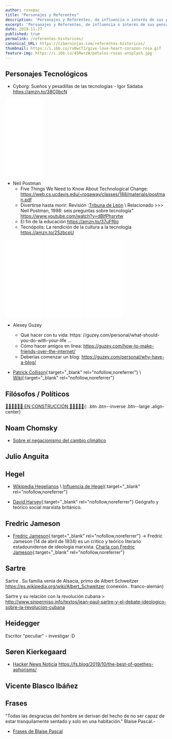 ```yaml
---
author: rosepac
title: "Personajes y Referentes"
description: 'Personajes y Referentes, de influencia o interés de sus pensamientos.'
excerpt: 'Personajes y Referentes, de influencia o interés de sus pensamientos.'
date: 2019-11-27
published: true
permalink: /referentes-historicos/
canonical_URL: https://ciberninjas.com/referentes-historicos/
thumbnail: https://i.ibb.co/rv8wcTJ/give-love-heart-corazon-rosa.gif
feature-img: https://i.ibb.co/4SRwrzW/petalos-rosas-unsplash.jpg
---
```


## Personajes Tecnológicos

* Cyborg: Sueños y pesadillas de las tecnologías - Igor Sádaba https://amzn.to/38C0bcN

<iframe style="width:120px;height:240px;" marginwidth="0" marginheight="0" scrolling="no" frameborder="0" src="//rcm-eu.amazon-adsystem.com/e/cm?lt1=_blank&bc1=000000&IS2=1&bg1=FFFFFF&fc1=000000&lc1=0000FF&t=ciberninjas07-21&language=es_ES&o=30&p=8&l=as4&m=amazon&f=ifr&ref=as_ss_li_til&asins=8483078627&linkId=d34596f290b7f5d63bbe72c01bc14bd6"></iframe>

* Neil Postman
  * Five Things We Need to Know About Technological Change: https://web.cs.ucdavis.edu/~rogaway/classes/188/materials/postman.pdf
  * Divertirse hasta morir: Revisión :[Tribuna de León](https://www.diariodeleon.es/articulo/opinion/divertirse-hasta-morir/20021224000000637151.html) \ Relacionado >>> Neil Postman, 1998: seis preguntas sobre tecnología" https://www.youtube.com/watch?v=dBlfPhsrvtw
  * El fin de la educación https://amzn.to/37uFf6o
  * Tecnópolis: La rendición de la cultura a la tecnología https://amzn.to/2SzbcpU

<iframe style="width:120px;height:240px;" marginwidth="0" marginheight="0" scrolling="no" frameborder="0" src="//rcm-eu.amazon-adsystem.com/e/cm?lt1=_blank&bc1=000000&IS2=1&bg1=FFFFFF&fc1=000000&lc1=0000FF&t=ciberninjas07-21&language=es_ES&o=30&p=8&l=as4&m=amazon&f=ifr&ref=as_ss_li_til&asins=8479480467&linkId=7625c177175622532ed099e150ccad41"></iframe> <iframe style="width:120px;height:240px;" marginwidth="0" marginheight="0" scrolling="no" frameborder="0" src="//rcm-eu.amazon-adsystem.com/e/cm?lt1=_blank&bc1=000000&IS2=1&bg1=FFFFFF&fc1=000000&lc1=0000FF&t=ciberninjas07-21&language=es_ES&o=30&p=8&l=as4&m=amazon&f=ifr&ref=as_ss_li_til&asins=8480634073&linkId=ffa6f5a71d2f5aedf23fe211457bb6e6"></iframe> <iframe style="width:120px;height:240px;" marginwidth="0" marginheight="0" scrolling="no" frameborder="0" src="//rcm-eu.amazon-adsystem.com/e/cm?lt1=_blank&bc1=000000&IS2=1&bg1=FFFFFF&fc1=000000&lc1=0000FF&t=ciberninjas07-21&language=es_ES&o=30&p=8&l=as4&m=amazon&f=ifr&ref=as_ss_li_til&asins=8494764721&linkId=61f126a2d6971b5f00696420ec75f790"></iframe>

* Alexey Guzey
  * Qué hacer con tu vida: https: //guzey.com/personal/what-should-you-do-with-your-life ...
  * Cómo hacer amigos en línea: https://guzey.com/how-to-make-friends-over-the-internet/
  * Deberías comenzar un blog: https://guzey.com/personal/why-have-a-blog/

* [Patrick Collison](https://patrickcollison.com/progress){:target="_blank" rel="nofollow,noreferrer"} \ [Wiki](https://es.wikipedia.org/wiki/Patrick_Collison){:target="_blank" rel="nofollow,noreferrer"}

## Filósofos / Políticos

[👷‍♂️👷‍♂️👷‍♂️ EN CONSTRUCCIÓN ‍👷‍♂️👷👷‍♂️](#){: .btn .btn--inverse .btn--large .align-center}

## Noam Chomsky

* [Sobre el negacionismo del cambio climático](https://twitter.com/jjsb441/status/1102142735715319808?lang=es)

## Julio Anguita

## Hegel

* [Wikipedia Hegelianos](https://es.wikipedia.org/wiki/J%C3%B3venes_hegelianos) \ [Influencia de Hegel](https://es.wikipedia.org/wiki/Hegelianismo#Influencia_de_Hegel){:target="_blank" rel="nofollow,noreferrer"}

* [David Harvey](https://www.eldiario.es/catalunya/David-Harvey-Veremos-resurgimiento-izquierda_0_908859916.html){:target="_blank" rel="nofollow,noreferrer"} Geógrafo y teórico social marxista británico.

## Fredric Jameson

* [Fredric Jameson](https://es.wikipedia.org/wiki/Fredric_Jameson){:target="_blank" rel="nofollow,noreferrer"} -> Fredric Jameson (14 de abril de 1934) es un crítico y teórico literario estadounidense de ideología marxista. [Charla con Fredric Jameson](https://www.march.es/videos/index?p0=5751){:target="_blank" rel="nofollow,noreferrer"}

## Sartre

Sartre . Su familia venía de Alsacia, primo de Albert Schweitzer https://es.wikipedia.org/wiki/Albert_Schweitzer  (conexión.. franco-alemán) 

Sartre y su relación con la revolución cubana > http://www.sinpermiso.info/textos/jean-paul-sartre-y-el-debate-ideologico-sobre-la-revolucion-cubana

## Heidegger

Escritor "peculiar" - investigar :D

## Søren Kierkegaard

* [Hacker News Noticia](https://news.ycombinator.com/item?id=21230418) https://fs.blog/2019/10/the-best-of-goethes-aphorisms/

## Vicente Blasco Ibáñez

## Frases

"Todas las desgracias del hombre se derivan del hecho de no ser capaz de estar tranquilamente sentado y solo en una habitación."  Blaise Pascal.-

* [Frases de Blaise Pascal](https://www.muyinteresante.es/cultura/arte-cultura/articulo/diez-frases-de-blaise-pascal)
